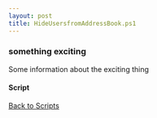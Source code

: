 ```yaml
---
layout: post
title: HideUsersfromAddressBook.ps1
---
```


### something exciting

Some information about the exciting thing

#### Script

<script src="https://gist-it.appspot.com/github.com/BanterBoy/scripts-blog/blob/master/PowerShell/scripts/Exchange/HideUsersfromAddressBook.ps1" crossorigin="anonymous"></script>

<a href="/menu/_pages/scripts.html">Back to Scripts</a>
